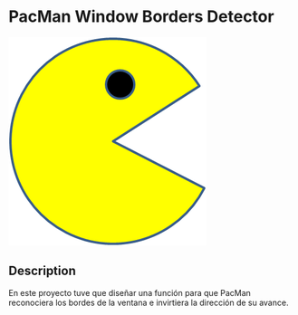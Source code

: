 # PacMan Window Borders Detector
<img src="PacMan1.png"/>

## Description
En este proyecto tuve que diseñar una función para que PacMan reconociera los bordes de la ventana e invirtiera la dirección de su avance.
